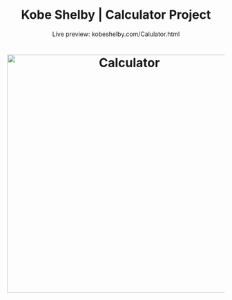 <h1 align = "center"> Kobe Shelby | Calculator Project </h1>
<p align="center"> Live preview: kobeshelby.com/Calulator.html </p>
<h1 align = "center"> <img src = "https://user-images.githubusercontent.com/34294040/181406715-a7025b85-e969-4043-ba70-99eff706718b.png" width = "550" alt = Calculator></h1>
